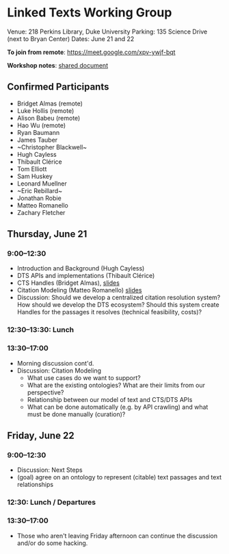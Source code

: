 # Linked Texts Working Group
Venue: 218 Perkins Library, Duke University
Parking: 135 Science Drive (next to Bryan Center)
Dates: June 21 and 22

**To join from remote**: https://meet.google.com/xpv-ywjf-bqt

**Workshop notes**: [shared document](https://docs.google.com/document/d/11C5Nfx38Cg-MXB8Oda9cAMiaES02kmhXVo5hSOq2Ifs/edit?usp=sharing) 

## Confirmed Participants
 * Bridget Almas (remote)
 * Luke Hollis (remote)
 * Alison Babeu (remote)
 * Hao Wu (remote)
 * Ryan Baumann
 * James Tauber 
 * ~Christopher Blackwell~
 * Hugh Cayless
 * Thibault Clérice
 * Tom Elliott
 * Sam Huskey
 * Leonard Muellner
 * ~Eric Rebillard~
 * Jonathan Robie
 * Matteo Romanello
 * Zachary Fletcher 

## Thursday, June 21
### 9:00–12:30
 * Introduction and Background (Hugh Cayless)
 * DTS APIs and implementations (Thibault Clérice)
 * CTS Handles (Bridget Almas), [slides](https://docs.google.com/presentation/d/100SCupW0pHVCzCvKHTqQ0cVlqDRZr1UPpaJ3V4Oe0xw/edit#slide=id.p) 
 * Citation Modeling (Matteo Romanello) [slides](https://docs.google.com/presentation/d/1zyROIQvZ1ywaokRT750zyL2pjBKoQ2DwssHVaDAlWPs/edit#slide=id.p1)
 * Discussion: Should we develop a centralized citation resolution system? How should we develop the DTS ecosystem? Should this system create Handles for the passages it resolves (technical feasibility, costs)? 

### 12:30–13:30: Lunch
### 13:30–17:00
 * Morning discussion cont'd.
 * Discussion: Citation Modeling
   * What use cases do we want to support?
   * What are the existing ontologies? What are their limits from our perspective?
   * Relationship between our model of text and CTS/DTS APIs
   * What can be done automatically (e.g. by API crawling) and what must be done manually (curation)?

## Friday, June 22
### 9:00–12:30
 * Discussion: Next Steps
  * (goal) agree on an ontology to represent (citable) text passages and text relationships
### 12:30: Lunch / Departures
### 13:30–17:00
 * Those who aren't leaving Friday afternoon can continue the discussion and/or do some hacking.
